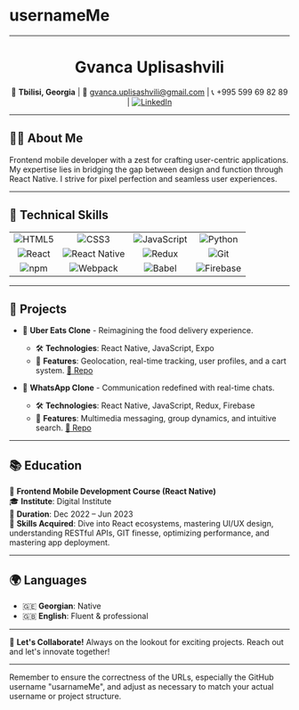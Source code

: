 # usernameMe

---

<div align="center">
  
# Gvanca Uplisashvili

📍 **Tbilisi, Georgia** | 📧 gvanca.uplisashvili@gmail.com | 📞 +995 599 69 82 89 | [![LinkedIn](https://img.shields.io/badge/-LinkedIn-black.svg?style=flat-square&logo=linkedin&colorB=555)](https://www.linkedin.com/in/gvanca-uplisashvili-57b543253/)

</div>

---

## 👩‍💻 About Me
Frontend mobile developer with a zest for crafting user-centric applications. My expertise lies in bridging the gap between design and function through React Native. I strive for pixel perfection and seamless user experiences.

---

## 🧰 Technical Skills
<table>
  <tr>
    <td align="center">
      <img src="https://img.shields.io/badge/HTML5-E34F26?style=for-the-badge&logo=html5&logoColor=white" alt="HTML5" />
    </td>
    <td align="center">
      <img src="https://img.shields.io/badge/CSS3-1572B6?style=for-the-badge&logo=css3&logoColor=white" alt="CSS3" />
    </td>
    <td align="center">
      <img src="https://img.shields.io/badge/JavaScript-F7DF1E?style=for-the-badge&logo=javascript&logoColor=black" alt="JavaScript" />
    </td>
    <td align="center">
      <img src="https://img.shields.io/badge/Python-3776AB?style=for-the-badge&logo=python&logoColor=white" alt="Python" />
    </td>
  </tr>
  <tr>
    <td align="center">
      <img src="https://img.shields.io/badge/React-61DAFB?style=for-the-badge&logo=react&logoColor=white" alt="React" />
    </td>
    <td align="center">
      <img src="https://img.shields.io/badge/React_Native-0088CC?style=for-the-badge&logo=react&logoColor=white" alt="React Native" />
    </td>
    <td align="center">
      <img src="https://img.shields.io/badge/Redux-764ABC?style=for-the-badge&logo=redux&logoColor=white" alt="Redux" />
    </td>
    <td align="center">
      <img src="https://img.shields.io/badge/Git-F05032?style=for-the-badge&logo=git&logoColor=white" alt="Git" />
    </td>
  </tr>
  <tr>
    <td align="center">
      <img src="https://img.shields.io/badge/npm-CB3837?style=for-the-badge&logo=npm&logoColor=white" alt="npm" />
    </td>
    <td align="center">
      <img src="https://img.shields.io/badge/Webpack-8DD6F9?style=for-the-badge&logo=webpack&logoColor=black" alt="Webpack" />
    </td>
    <td align="center">
      <img src="https://img.shields.io/badge/Babel-F9DC3E?style=for-the-badge&logo=babel&logoColor=black" alt="Babel" />
    </td>
    <td align="center">
      <img src="https://img.shields.io/badge/Firebase-FFCA28?style=for-the-badge&logo=firebase&logoColor=black" alt="Firebase" />
    </td>
  </tr>
</table>

---

## 💼 Projects
- 🥡 **Uber Eats Clone** - Reimagining the food delivery experience.
  - 🛠 **Technologies**: React Native, JavaScript, Expo
  - 🌟 **Features**: Geolocation, real-time tracking, user profiles, and a cart system. [🔗 Repo](https://github.com/usarnameMe/Uber-app)
  
- 💬 **WhatsApp Clone** - Communication redefined with real-time chats.
  - 🛠 **Technologies**: React Native, JavaScript, Redux, Firebase
  - 🌟 **Features**: Multimedia messaging, group dynamics, and intuitive search. [🔗 Repo](https://github.com/usarnameMe/WhatsApp-clone-app)

---

## 📚 Education

📜 **Frontend Mobile Development Course (React Native)**  
🎓 **Institute**: Digital Institute  
📅 **Duration**: Dec 2022 – Jun 2023  
📖 **Skills Acquired**: Dive into React ecosystems, mastering UI/UX design, understanding RESTful APIs, GIT finesse, optimizing performance, and mastering app deployment.

---

## 🌍 Languages
- 🇬🇪 **Georgian**: Native
- 🇬🇧 **English**: Fluent & professional

---

🌟 **Let's Collaborate!** Always on the lookout for exciting projects. Reach out and let's innovate together!

---

Remember to ensure the correctness of the URLs, especially the GitHub username "usarnameMe", and adjust as necessary to match your actual username or project structure.
